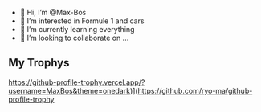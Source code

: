 - 👋 Hi, I’m @Max-Bos
- 👀 I’m interested in Formule 1 and cars
- 🌱 I’m currently learning everything
- 💞️ I’m looking to collaborate on ...
## My Trophys
https://github-profile-trophy.vercel.app/?username=MaxBos&theme=onedark)](https://github.com/ryo-ma/github-profile-trophy

<!---
Max-Bos/Max-Bos is a ✨ special ✨ repository because its `README.md` (this file) appears on your GitHub profile.
You can click the Preview link to take a look at your changes.
--->
